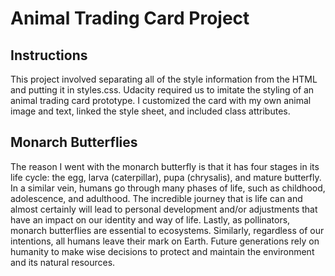 # Animal Trading Card Project

## Instructions

This project involved separating all of the style information from the HTML and putting it in styles.css. Udacity required us to imitate the styling of an animal trading card prototype. I customized the card with my own animal image and text, linked the style sheet, and included class attributes.

## Monarch Butterflies

The reason I went with the monarch butterfly is that it has four stages in its life cycle: the egg, larva (caterpillar), pupa (chrysalis), and mature butterfly. In a similar vein, humans go through many phases of life, such as childhood, adolescence, and adulthood. The incredible journey that is life can and almost certainly will lead to personal development and/or adjustments that have an impact on our identity and way of life. Lastly, as pollinators, monarch butterflies are essential to ecosystems. Similarly, regardless of our intentions, all humans leave their mark on Earth. Future generations rely on humanity to make wise decisions to protect and maintain the environment and its natural resources.  
